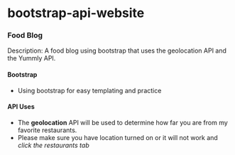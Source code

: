# bootstrap-api-website

### Food Blog ###
Description: A food blog using bootstrap that uses the geolocation API and the Yummly API.

#### Bootstrap ####
* Using bootstrap for easy templating and practice

#### API Uses ####
* The **geolocation** API will be used to determine how far you are from my favorite restaurants.
* Please make sure you have location turned on or it will not work and _click the restaurants tab_

